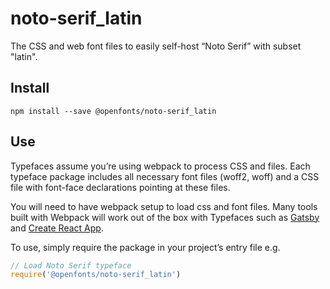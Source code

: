 
# noto-serif_latin

The CSS and web font files to easily self-host “Noto Serif” with subset "latin".

## Install

`npm install --save @openfonts/noto-serif_latin`

## Use

Typefaces assume you’re using webpack to process CSS and files. Each typeface
package includes all necessary font files (woff2, woff) and a CSS file with
font-face declarations pointing at these files.

You will need to have webpack setup to load css and font files. Many tools built
with Webpack will work out of the box with Typefaces such as [Gatsby](https://github.com/gatsbyjs/gatsby)
and [Create React App](https://github.com/facebookincubator/create-react-app).

To use, simply require the package in your project’s entry file e.g.

```javascript
// Load Noto Serif typeface
require('@openfonts/noto-serif_latin')
```
